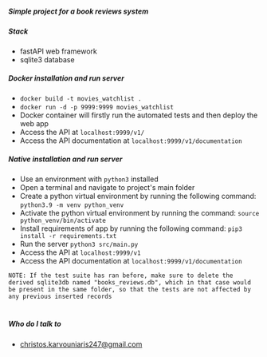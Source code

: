 #####  Simple project for a book reviews system

#####  Stack 
* fastAPI web framework
* sqlite3 database

##### Docker installation and run server
* `docker build -t movies_watchlist .`
* `docker run -d -p 9999:9999 movies_watchlist`
* Docker container will firstly run the automated tests and then deploy the web app
* Access the API at `localhost:9999/v1/`
* Access the API documentation at `localhost:9999/v1/documentation`


#####  Native installation and run server
* Use an environment with `python3` installed
* Open a terminal and navigate to project's main folder
* Create a python virtual environment by running the following command:
`python3.9 -m venv python_venv`
* Activate the python virtual environment by running the command:
`source python_venv/bin/activate`
* Install requirements of app by running the following command:
`pip3 install -r requirements.txt`
*  Run the server `python3 src/main.py`
*  Access the API at `localhost:9999/v1`
*  Access the API documentation at `localhost:9999/v1/documentation`





`
NOTE:
If the test suite has ran before, make sure to delete the derived sqlite3db named "books_reviews.db",
which in that case would be present in the same folder, so that the tests are not affected by any previous inserted records
`

#
#####  Who do I talk to  
* christos.karvouniaris247@gmail.com